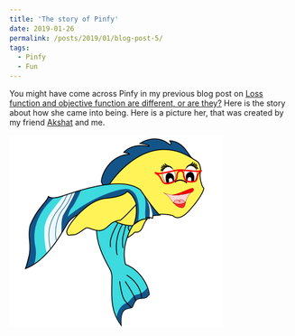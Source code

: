 ```yaml
---
title: 'The story of Pinfy'
date: 2019-01-26
permalink: /posts/2019/01/blog-post-5/
tags:
  - Pinfy
  - Fun
---
```


You might have come across Pinfy in my previous blog post on [Loss function and objective function are different, or are they?](https://sapanachaudhary.github.io/colab_pages_1/) Here is the story about how she came into being. Here is a picture her, that was created by my friend [Akshat](http://ad74.blogs.rice.edu) and me. 

![Pinfy](/images/pinfy_vector_nobg_small-2.png)









